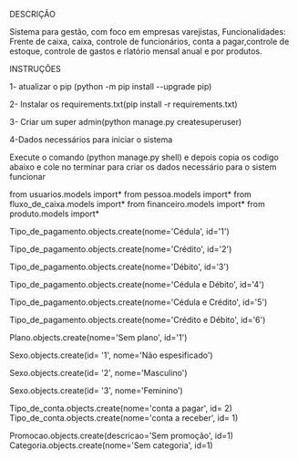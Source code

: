 DESCRIÇÃO
 
 Sistema para gestão, com foco em empresas varejistas,
Funcionalidades: Frente de caixa, caixa, controle de funcionários, conta a pagar,controle de estoque, controle de gastos e rlatório mensal anual e por produtos.

INSTRUÇÕES 

1- atualizar o pip (python -m pip install --upgrade pip)

2- Instalar os requirements.txt(pip install -r requirements.txt)

3- Criar um super admin(python manage.py createsuperuser)

4-Dados necessários para iniciar o sistema

Execute o comando (python manage.py shell)
e depois copia os codigo abaixo e cole no terminar para criar os dados necessário para o sistem funcionar

from usuarios.models import*
from pessoa.models import*
from fluxo_de_caixa.models import*
from financeiro.models import*
from produto.models import*

Tipo_de_pagamento.objects.create(nome='Cédula', id='1')

Tipo_de_pagamento.objects.create(nome='Crédito', id='2')

Tipo_de_pagamento.objects.create(nome='Débito', id='3')

Tipo_de_pagamento.objects.create(nome='Cédula e Débito', id='4')

Tipo_de_pagamento.objects.create(nome='Cédula e Crédito', id='5')

Tipo_de_pagamento.objects.create(nome='Crédito e Débito', id='6')

Plano.objects.create(nome='Sem plano', id='1')

Sexo.objects.create(id= '1', nome='Não espesificado')

Sexo.objects.create(id= '2', nome='Masculino')

Sexo.objects.create(id= '3', nome='Feminino')

Tipo_de_conta.objects.create(nome='conta a pagar', id= 2)
Tipo_de_conta.objects.create(nome='conta a receber', id= 1)

Promocao.objects.create(descricao='Sem promoção', id=1)
Categoria.objects.create(nome='Sem categoria', id=1)